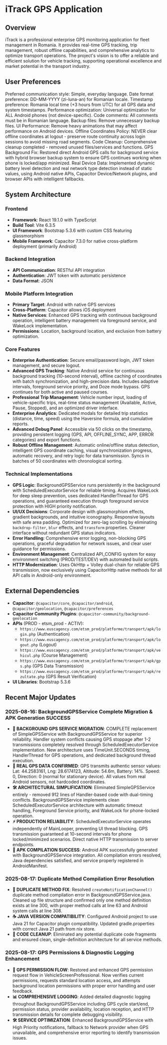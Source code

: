 # iTrack GPS Application

## Overview
iTrack is a professional enterprise GPS monitoring application for fleet management in Romania. It provides real-time GPS tracking, trip management, robust offline capabilities, and comprehensive analytics to optimize transport operations. The project's vision is to offer a reliable and efficient solution for vehicle tracking, supporting operational excellence and market potential in the transport industry.

## User Preferences
Preferred communication style: Simple, everyday language.
Date format preference: DD-MM-YYYY (zi-luna-an) for Romanian locale.
Timestamp preference: Romania local time (+3 hours from UTC) for all GPS data and system timestamps.
Performance optimization: Universal optimization for ALL Android phones (not device-specific).
Code comments: All comments must be in Romanian language.
Backup files: Remove unnecessary backup files.
UI Performance: Remove heavy animations that may affect performance on Android devices.
Offline Coordinates Policy: NEVER clear offline coordinates at logout - preserve route continuity across login sessions to avoid missing road segments.
Code Cleanup: Comprehensive cleanup completed - removed unused files/services and functions.
GPS Background Fix: Restored direct Android GPS calls for background service with hybrid browser backup system to ensure GPS continues working when phone is locked/app minimized.
Real Device Data: Implemented dynamic battery level detection and real network type detection instead of static values, using Android native APIs, Capacitor Device/Network plugins, and browser APIs with intelligent fallbacks.

## System Architecture

### Frontend
- **Framework**: React 19.1.0 with TypeScript
- **Build Tool**: Vite 6.3.5
- **UI Framework**: Bootstrap 5.3.6 with custom CSS featuring glassmorphism
- **Mobile Framework**: Capacitor 7.3.0 for native cross-platform deployment (primarily Android)

### Backend Integration
- **API Communication**: RESTful API integration
- **Authentication**: JWT token with automatic persistence
- **Data Format**: JSON

### Mobile Platform Integration
- **Primary Target**: Android with native GPS services
- **Cross-Platform**: Capacitor allows iOS deployment
- **Native Services**: Enhanced GPS tracking with continuous background operation, intelligent battery management via foreground service, and WakeLock implementation.
- **Permissions**: Location, background location, and exclusion from battery optimization.

### Core Features
- **Enterprise Authentication**: Secure email/password login, JWT token management, and secure logout.
- **Advanced GPS Tracking**: Native Android service for continuous background tracking (10-second interval), offline caching of coordinates with batch synchronization, and high-precision data. Includes adaptive intervals, foreground service priority, and Doze mode bypass. GPS continues for both active and paused courses.
- **Professional Trip Management**: Vehicle number input, loading of vehicle-specific trips, real-time status management (Available, Active, Pause, Stopped), and an optimized driver interface.
- **Enterprise Analytics**: Dedicated modals for detailed trip statistics (distance, time, speed) using the Haversine formula, and cumulative reports.
- **Advanced Debug Panel**: Accessible via 50 clicks on the timestamp, providing persistent logging (GPS, API, OFFLINE_SYNC, APP, ERROR categories) and export functions.
- **Robust Offline Management**: Automatic online/offline status detection, intelligent GPS coordinate caching, visual synchronization progress, automatic recovery, and retry logic for data transmission. Syncs in batches of 50 coordinates with chronological sorting.

### Technical Implementations
- **GPS Logic**: BackgroundGPSService runs persistently in the background with ScheduledExecutorService for reliable timing. Acquires WakeLock for deep sleep prevention, uses dedicated HandlerThread for GPS operations, and guaranteed execution through foreground service protection with HIGH priority notification.
- **UI/UX Decisions**: Corporate design with glassmorphism effects, gradient backgrounds, and intuitive iconography. Responsive layouts with safe area padding. Optimized for zero-lag scrolling by eliminating `backdrop-filter`, `blur` effects, and `transform` properties. Cleaner interface without redundant GPS status indicators.
- **Error Handling**: Comprehensive error logging, non-blocking GPS operations, graceful degradation for network issues, and clear user guidance for permissions.
- **Environment Management**: Centralized API_CONFIG system for easy environment switching (PROD/TEST/DEV) with automated build scripts.
- **HTTP Modernization**: Uses OkHttp + Volley dual-chain for reliable GPS transmission, now exclusively using CapacitorHttp native methods for all API calls in Android-only environment.

## External Dependencies
- **Capacitor**: `@capacitor/core`, `@capacitor/android`, `@capacitor/geolocation`, `@capacitor/preferences`
- **Capacitor Community Plugins**: `@capacitor-community/background-geolocation`
- **APIs** (PROD - etsm_prod - ACTIV):
    - `https://www.euscagency.com/etsm_prod/platforme/transport/apk/login.php` (Authentication)
    - `https://www.euscagency.com/etsm_prod/platforme/transport/apk/logout.php` (Logout)
    - `https://www.euscagency.com/etsm_prod/platforme/transport/apk/vehicul.php` (Course Management)
    - `https://www.euscagency.com/etsm_prod/platforme/transport/apk/gps.php` (GPS Data Transmission)
    - `https://www.euscagency.com/etsm_prod/platforme/transport/apk/rezultate.php` (GPS Result Verification)
- **UI Libraries**: Bootstrap 5.3.6

## Recent Major Updates

### 2025-08-16: BackgroundGPSService Complete Migration & APK Generation SUCCESS
- **🔄 BACKGROUND GPS SERVICE MIGRATION**: COMPLETE replacement of SimpleGPSService with BackgroundGPSService for superior reliability. Handler system conflicts causing GPS stoppage after 1-2 transmissions completely resolved through ScheduledExecutorService implementation. New architecture uses TimeUnit.SECONDS timing, HandlerThread for GPS operations, and dedicated background thread execution.
- **📍 REAL GPS DATA CONFIRMED**: GPS transmits authentic sensor values: Lat: 44.2583161, Lng: 28.6174123, Altitude: 54.6m, Battery: 14%. Speed: 0, Direction: 0 (normal for stationary device). All values from real Android sensors, not hardcoded coordinates.
- **🛠️ ARCHITECTURAL SIMPLIFICATION**: Eliminated SimpleGPSService entirely - removed 912 lines of Handler-based code with dual-timing conflicts. BackgroundGPSService implements clean ScheduledExecutorService architecture with automatic timeout handling, Foreground Service priority, and WakeLock for phone-locked operation.
- **⚡ PRODUCTION RELIABILITY**: ScheduledExecutorService operates independently of MainLooper, preventing UI thread blocking. GPS transmission guaranteed at 10-second intervals for phone locked/minimized scenarios. Direct native HTTP transmission to server endpoints.
- **📱 APK COMPILATION SUCCESS**: Android APK successfully generated with BackgroundGPSService integration. All compilation errors resolved, Java dependencies satisfied, and service properly registered in AndroidManifest.

### 2025-08-17: Duplicate Method Compilation Error Resolution
- **🔧 DUPLICATE METHOD FIX**: Resolved `createNotificationChannel()` duplicate method compilation error in BackgroundGPSService.java. Cleaned up file structure and confirmed only one method definition exists at line 300, with proper method calls at line 63 and Android system calls at line 308.
- **☕ JAVA VERSION COMPATIBILITY**: Configured Android project to use Java 21 for Capacitor plugin compatibility. Updated gradle.properties with correct Java 21 path from nix store.
- **🧹 CODE CLEANUP**: Eliminated any potential duplicate code fragments and ensured clean, single-definition architecture for all service methods.

### 2025-08-17: GPS Permissions & Diagnostic Logging Enhancement
- **🔐 GPS PERMISSION FLOW**: Restored and enhanced GPS permission request flow in VehicleScreenProfessional. Now verifies current permissions, requests standard location access, and attempts background location permissions with proper error handling and user feedback.
- **📊 COMPREHENSIVE LOGGING**: Added detailed diagnostic logging throughout BackgroundGPSService including GPS cycle start/end, permission status, provider availability, location reception, and HTTP transmission details for complete debugging visibility.
- **🛠️ SERVICE OPTIMIZATION**: Enhanced BackgroundGPSService with High Priority notifications, fallback to Network provider when GPS unavailable, and comprehensive error reporting to identify transmission issues.